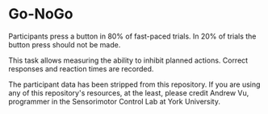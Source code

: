 # Go-NoGo

Participants press a button in 80% of fast-paced trials. In 20% of trials the
button press should not be made.

This task allows measuring the ability to inhibit planned actions. Correct 
responses and reaction times are recorded.

The participant data has been stripped from this repository. If you are using any of this repository's resources, at the least, please credit Andrew Vu, programmer in the Sensorimotor Control Lab at York University.
